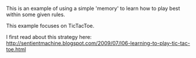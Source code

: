 This is an example of using a simple 'memory' to learn how to play best within some given rules.

This example focuses on TicTacToe. 

I first read about this strategy here: http://sentientmachine.blogspot.com/2009/07/l06-learning-to-play-tic-tac-toe.html


